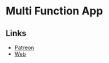 # Multi Function App



## Links

* [Patreon](https://www.patreon.com/MiniBoy)
* [Web](https://byad12.pages.dev)
